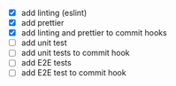 - [x] add linting (eslint)
- [x] add prettier
- [x] add linting and prettier to commit hooks
- [ ] add unit test
- [ ] add unit tests to commit hook
- [ ] add E2E tests
- [ ] add E2E test to commit hook 